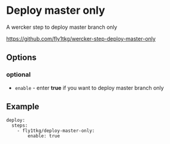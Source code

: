 # Deploy master only

A wercker step to deploy master branch only

https://github.com/fly1tkg/wercker-step-deploy-master-only

## Options

### optional

* `enable` - enter **true** if you want to deploy master branch only

Example
------

    deploy:
      steps:
        - fly1tkg/deploy-master-only:
            enable: true
